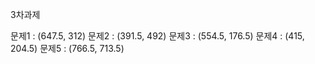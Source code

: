 3차과제

문제1 : (647.5, 312)
문제2 : (391.5, 492)
문제3 : (554.5, 176.5)
문제4 : (415, 204.5)
문제5 : (766.5, 713.5)
